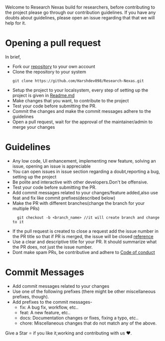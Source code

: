 Welcome to Research Nexas build for researchers, before contributing to the project please go through our contribution guidelines.
If you have any doubts about guidelines, please open an issue regarding that that we will help for it.

# Opening a pull request

In brief,
- Fork our [repository](https://github.com/Harshdev098/Research-Nexas) to your own account
- Clone the repository to your system
  ```
  git clone https://github.com/Harshdev098/Research-Nexas.git
  ```
- Setup the project to your localsystem, every step of setting up the project is given in [Readme.md](README.md#Running-the-Application)
- Make changes that you want, to contribute to the project
- Test your code before submitting the PR.
- Commit the changes and make the commit messages adhere to the guidelines
- Open a pull request, wait for the approval of the maintainer/admin to merge your changes

# Guidelines

- Any low code, UI enhancement, implementing new feature, solving an issue, opening an issue is appreciable
- You can open issues in issue section regarding a doubt,reporting a bug, setting up the project
- Be polite and interactive with other developers.Don't be offensive.
- Test your code before submitting the PR.
- Add commit messages related to your changes/feature added,also use feat and fix like commit prefixes(described below)
- Make the PR with different branches(change the branch for your multiple PRs)
  ```
    git checkout -b <branch_name> //it will create branch and change to it
  ```
- If the pull request is created to close a request add the issue number in the PR title so that if PR is merged, the issue will be closed [reference](https://docs.github.com/en/issues/tracking-your-work-with-issues/using-issues/linking-a-pull-request-to-an-issue)
- Use a clear and descriptive title for your PR. It should summarize what the PR does, not just the issue number.
- Dont make spam PRs, be contributive and adhere to [Code of conduct](Code_of_Conduct.md)

# Commit Messages 

- Add commit messages related to your changes
- Use one of the following prefixes (there might be other miscellaneous prefixes, though).
- Add prefixes to the commit messages-
   - fix: A bug fix, workflow, etc..
   - feat: A new feature, etc..
   - docs: Documentation changes or fixes, fixing a typo, etc..
   - chore: Miscellaneous changes that do not match any of the above.
 

Give a Star ⭐  if you like it,working and contributing with us ❤️.
